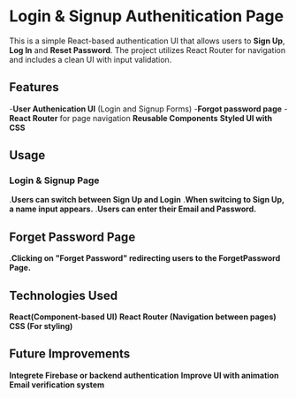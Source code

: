 # Login & Signup Authenitication Page

This is a simple React-based authentication UI that allows users to **Sign Up**, **Log In** and **Reset Password**. The project utilizes React Router for navigation and includes a clean UI with input validation.

## Features
-**User Authenication UI** (Login and Signup Forms)
-**Forgot password page**
-**React Router** for page navigation
**Reusable Components**
**Styled UI with CSS**

## Usage
### Login & Signup Page
.**Users can switch between Sign Up and Login**
.**When switcing to Sign Up, a name input appears.**
.**Users can enter their Email and Password.**

## Forget Password Page
.**Clicking on "Forget Password" redirecting users to the ForgetPassword Page.**

## Technologies Used
**React(Component-based UI)**
**React Router (Navigation between pages)**
**CSS (For styling)**

## Future Improvements
**Integrete Firebase or backend authentication**
**Improve UI with animation**
**Email verification system**
